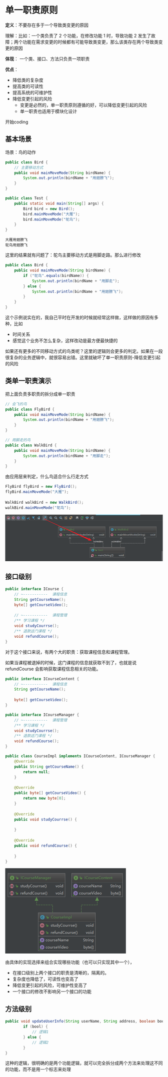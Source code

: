# 单一职责原则

**定义**：不要存在多于一个导致类变更的原因

理解：比如：一个类负责了 2 个功能，在修改功能 1 时，导致功能 2 发生了故障；两个功能在需求变更的时候都有可能导致类变更，那么该类存在两个导致类变更的原因


**体现**： 一个类、接口、方法只负责一项职责

**优点**：

* 降低类的复杂度
* 提高类的可读性
* 提高系统的可维护性
* 降低变更引起的风险
  - 变更是必然的，单一职责原则遵循的好，可以降低变更引起的风险
  - 单一职责也适用于模块化设计

开始coding

## 基本场景
场景：鸟的动作

```java
public class Bird {
    // 主要移动方式
    public void mainMoveMode(String birdName) {
        System.out.println(birdName + "用翅膀飞");
    }
}

```

```java
public class Test {
    public static void main(String[] args) {
        Bird bird = new Bird();
        bird.mainMoveMode("大雁");
        bird.mainMoveMode("鸵鸟");
    }
}
```

```
大雁用翅膀飞
鸵鸟用翅膀飞
```

这里的结果就有问题了：鸵鸟主要移动方式是用脚走路。那么进行修改

```java
public class Bird {
    public void mainMoveMode(String birdName) {
        if ("鸵鸟".equals(birdName)) {
            System.out.println(birdName + "用脚走");
        } else {
            System.out.println(birdName + "用翅膀飞");
        }
    }
}
```

这个示例说实在的，我自己平时在开发的时候就经常这样做，这样做的原因有多种，比如

* 时间关系
* 感觉这个业务不怎么复杂，这样改动是最方便最快捷的

如果还有更多的不同移动方式的鸟类呢？这里的逻辑则会更多的判定。如果在一段很复杂的业务逻辑中，就很容易出错。这里就破坏了单一职责原则-降低变更引起的风险

## 类单一职责演示
把上面负责多职责的拆分成单一职责

```java
// 会飞的鸟
public class FlyBird {
    public void mainMoveMode(String birdName) {
        System.out.println(birdName + "用翅膀飞");
    }
}
```

```java
// 用脚走的鸟
public class WalkBird {
    public void mainMoveMode(String birdName) {
        System.out.println(birdName + "用脚走");
    }
}
```
由应用层来判定，什么鸟适合什么行走方式
```java
FlyBird flyBird = new FlyBird();
flyBird.mainMoveMode("大雁");

WalkBird walkBird = new WalkBird();
walkBird.mainMoveMode("鸵鸟");
```

![](./assets/markdown-img-paste-20180826131725881.png)

## 接口级别
```java
public interface ICourse {
    // ~-----------  课程信息
    String getCourseName();
    byte[] getCourseVideo();

    // ~-----------  课程管理
    /** 学习课程 */
    void studyCourrse();
    /** 退款这门课程 */
    void refundCourse();
}
```
对于这个接口来说，有两个大的职责：获取课程信息和课程管理。

如果当课程被退掉的时候，这门课程的信息就获取不到了，也就是说 refundCourse 会影响获取课程信息相关的功能。

```java
public interface ICourseContent {
    // ~-----------  课程信息
    String getCourseName();

    byte[] getCourseVideo();
}
```

```java
public interface ICourseManager {
    // ~-----------  课程管理
    /** 学习课程 */
    void studyCourrse();
    /** 退款这门课程 */
    void refundCourse();
}
```

```java
public class CourseImpl implements ICourseContent, ICourseManager {
    @Override
    public String getCourseName() {
        return null;
    }

    @Override
    public byte[] getCourseVideo() {
        return new byte[0];
    }

    @Override
    public void studyCourrse() {

    }

    @Override
    public void refundCourse() {

    }
}
```

![](./assets/markdown-img-paste-20180826133031296.png)

由具体的实现选择来组合实现哪些功能（也可以只实现其中一个），

* 在接口级别上两个接口的职责是清晰的，隔离的。
* 复杂度也降低了，可读性也变高了
* 降低变更引起的风险，可维护性变高了
* 一个接口的修改不影响另一个接口的功能

## 方法级别

```java
public void updateUserInfo(String userName, String address, boolean bool) {
        if (bool) {
            // 逻辑1
        } else {
            // 逻辑2
        }
}
```

这种的逻辑，很明确的是两个功能逻辑，就可以完全拆分成两个方法来处理这不同的功能，而不是用一个标志来处理
